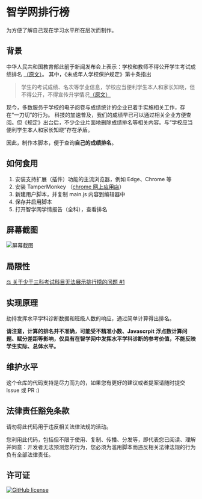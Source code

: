 # 智学网排行榜

为方便了解自己现在学习水平所在层次而制作。

## 背景

中华人民共和国教育部此前于新闻发布会上表示：学校和教师不得公开学生考试成绩排名 [（原文）](http://www.moe.gov.cn/fbh/live/2021/53477/mtbd/202106/t20210601_534794.html)。
其中，《未成年人学校保护规定》第十条指出

> 学生的考试成绩、名次等学业信息，学校应当便利学生本人和家长知晓，但不得公开，不得宣传升学情况[（原文）](http://www.moe.gov.cn/srcsite/A02/s5911/moe_621/202106/t20210601_534640.html)

现今，多数服务于学校的电子阅卷与成绩统计的企业已着手实施相关工作，存在“一刀切”的行为。
科技的加速普及，我们的成绩早已可以通过相关企业方便查阅。但《规定》出台后，不少企业片面地删除成绩排名等相关内容。与“学校应当便利学生本人和家长知晓”存在矛盾。

因此，制作本脚本，便于查询**自己的成绩排名**。

## 如何食用

1. 安装支持扩展（插件）功能的主流浏览器，例如 Edge、Chrome 等
2. 安装 TamperMonkey （[chrome 网上应用店](https://chrome.google.com/webstore/detail/tampermonkey/dhdgffkkebhmkfjojejmpbldmpobfkfo)）
3. 新建用户脚本，并复制 main.js 内容到编辑器中
4. 保存并启用脚本
5. 打开智学网学情报告（全科），查看排名

## 屏幕截图

![屏幕截图](https://user-images.githubusercontent.com/53565118/149665753-8976705d-0319-4dd5-b475-7767079e7d14.png)

## 局限性

[⚖️ 关于少于三科考试科目无法展示排行榜的问题 #1](https://github.com/qianjunakasumi/ZhiXueRank/issues/1)

## 实现原理

劫持发挥水平学科诊断数据和班级人数的响应，通过简单计算得出排名。

**请注意，计算的排名并不准确，可能受不精准小数、Javascrpit 浮点数计算问题、赋分差距等影响，仅具有在智学网中发挥水平学科诊断的参考价值，不能反映学生实际、总体水平。**

## 维护水平

这个仓库的代码支持是尽力而为的，如果您有更好的建议或者提案请随时提交 Issue 或 PR :)

## 法律责任豁免条款

请勿将此代码用于违反相关法律法规的活动。

您利用此代码，包括但不限于使用、复制、传播、分发等，即代表您已阅读、理解并同意：开发者无法预测您的行为，您必须为滥用脚本而违反相关法律法规的行为负有全部法律责任。

## 许可证

[![GitHub license](https://img.shields.io/github/license/qianjunakasumi/ZhiXueRank?style=for-the-badge)](https://github.com/qianjunakasumi/ZhiXueRank/blob/main/LICENSE)
